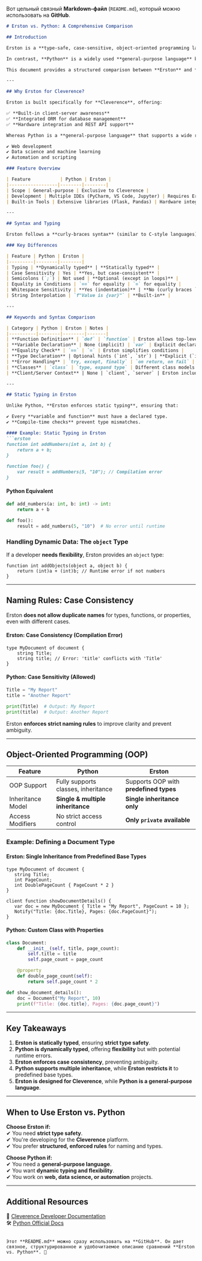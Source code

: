 Вот цельный связный **Markdown-файл** (`README.md`), который можно использовать на **GitHub**.  

```markdown
# Erston vs. Python: A Comprehensive Comparison  

## Introduction  

Erston is a **type-safe, case-sensitive, object-oriented programming language** designed exclusively for the **Cleverence** platform. It simplifies business application development while catering to developers with varying levels of experience.  

In contrast, **Python** is a widely used **general-purpose language** known for its flexibility, ease of use, and vast ecosystem.  

This document provides a structured comparison between **Erston** and **Python**, highlighting their differences in **syntax, typing, OOP principles, and application scope**.  

---

## Why Erston for Cleverence?  

Erston is built specifically for **Cleverence**, offering:  

✅ **Built-in client-server awareness**  
✅ **Integrated ORM for database management**  
✅ **Hardware integration and REST API support**  

Whereas Python is a **general-purpose language** that supports a wide range of applications, including:  

✔ Web development  
✔ Data science and machine learning  
✔ Automation and scripting  

### Feature Overview  

| Feature           | Python | Erston |
|------------------|--------|--------|
| Scope | General-purpose | Exclusive to Cleverence |
| Development | Multiple IDEs (PyCharm, VS Code, Jupyter) | Requires Erstudio or CLI compiler |
| Built-in Tools | Extensive libraries (Flask, Pandas) | Hardware integrations, REST APIs |

---

## Syntax and Typing  

Erston follows a **curly-braces syntax** (similar to C-style languages), while Python relies on **indentation**.  

### Key Differences  

| Feature | Python | Erston |
|---------|--------|--------|
| Typing | **Dynamically typed** | **Statically typed** |
| Case Sensitivity | Yes | **Yes, but case-consistent** |
| Semicolons (`;`) | Not used | **Optional (except in loops)** |
| Equality in Conditions | `==` for equality | `=` for equality |
| Whitespace Sensitivity | **Yes (indentation)** | **No (curly braces `{}` required)** |
| String Interpolation | `f"Value is {var}"` | **Built-in** |

---

## Keywords and Syntax Comparison  

| Category | Python | Erston | Notes |
|----------|--------|--------|-------|
| **Function Definition** | `def` | `function` | Erston allows top-level functions |
| **Variable Declaration** | None (implicit) | `var` | Explicit declaration required |
| **Equality Check** | `==` | `=` | Erston simplifies conditions |
| **Type Declaration** | Optional hints (`int`, `str`) | **Explicit (`int`, `string`)** | Erston enforces strict type safety |
| **Error Handling** | `try, except, finally` | `on return, on fail` | Erston requires explicit error handling |
| **Classes** | `class` | `type, expand type` | Different class models |
| **Client/Server Context** | None | `client`, `server` | Erston includes **built-in** context keywords |

---

## Static Typing in Erston  

Unlike Python, **Erston enforces static typing**, ensuring that:  

✔ Every **variable and function** must have a declared type.  
✔ **Compile-time checks** prevent type mismatches.  

#### Example: Static Typing in Erston  
```erston
function int addNumbers(int a, int b) {
    return a + b;
}

function foo() {
    var result = addNumbers(5, "10"); // Compilation error
}
```

#### Python Equivalent  
```python
def add_numbers(a: int, b: int) -> int:
    return a + b

def foo():
    result = add_numbers(5, "10")  # No error until runtime
```

### Handling Dynamic Data: The `object` Type  

If a developer **needs flexibility**, Erston provides an `object` type:  
```erston
function int addObjects(object a, object b) {
    return (int)a + (int)b; // Runtime error if not numbers
}
```

---

## Naming Rules: Case Consistency  

Erston **does not allow duplicate names** for types, functions, or properties, even with different cases.  

#### Erston: Case Consistency (Compilation Error)  
```erston
type MyDocument of document {
    string Title;
    string title; // Error: 'title' conflicts with 'Title'
}
```

#### Python: Case Sensitivity (Allowed)  
```python
Title = "My Report"
title = "Another Report"

print(Title)  # Output: My Report
print(title)  # Output: Another Report
```

Erston **enforces strict naming rules** to improve clarity and prevent ambiguity.  

---

## Object-Oriented Programming (OOP)  

| Feature | Python | Erston |
|---------|--------|--------|
| OOP Support | Fully supports classes, inheritance | Supports OOP with **predefined types** |
| Inheritance Model | **Single & multiple inheritance** | **Single inheritance only** |
| Access Modifiers | No strict access control | **Only `private` available** |

### Example: Defining a Document Type  

#### **Erston: Single Inheritance from Predefined Base Types**  
```erston
type MyDocument of document {
   string Title;
   int PageCount;
   int DoublePageCount { PageCount * 2 }
}

client function showDocumentDetails() {
   var doc = new MyDocument { Title = "My Report", PageCount = 10 };
   Notify("Title: {doc.Title}, Pages: {doc.PageCount}");
}
```

#### **Python: Custom Class with Properties**  
```python
class Document:
    def __init__(self, title, page_count):
        self.title = title
        self.page_count = page_count

    @property
    def double_page_count(self):
        return self.page_count * 2

def show_document_details():
    doc = Document("My Report", 10)
    print(f"Title: {doc.title}, Pages: {doc.page_count}")
```

---

## Key Takeaways  

1. **Erston is statically typed**, ensuring **strict type safety**.  
2. **Python is dynamically typed**, offering **flexibility** but with potential runtime errors.  
3. **Erston enforces case consistency**, preventing ambiguity.  
4. **Python supports multiple inheritance**, while **Erston restricts it** to predefined base types.  
5. **Erston is designed for Cleverence**, while **Python is a general-purpose language**.  

---

## When to Use Erston vs. Python  

**Choose Erston if:**  
✔ You need **strict type safety**.  
✔ You're developing for the **Cleverence** platform.  
✔ You prefer **structured, enforced rules** for naming and types.  

**Choose Python if:**  
✔ You need a **general-purpose language**.  
✔ You want **dynamic typing and flexibility**.  
✔ You work on **web, data science, or automation** projects.  

---

## Additional Resources  

📖 [Cleverence Developer Documentation](https://cleverence.com/)  
🛠 [Python Official Docs](https://docs.python.org/3/)  
```

Этот **README.md** можно сразу использовать на **GitHub**. Он дает связное, структурированное и удобочитаемое описание сравнений **Erston vs. Python**. 🚀

